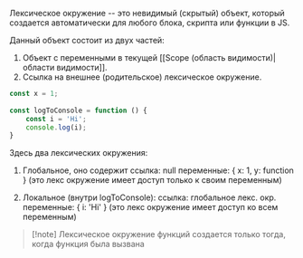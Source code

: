 Лексическое окружение -- это невидимый (скрытый) объект, который создается автоматически для любого блока, скрипта или функции в JS.

Данный объект состоит из двух частей:
1. Объект с переменными в текущей [[Scope (область видимости)|области видимости]].
2. Ссылка на внешнее (родительское) лексическое окружение.

```js
const x = 1;  
  
const logToConsole = function () {  
    const i = 'Hi';  
    console.log(i);  
}
```
Здесь два лексических окружения:
1. Глобальное, оно содержит
	ссылка: null
	переменные: { x: 1, y: function }
	 (это лекс окружение имеет доступ только к своим переменным)

2. Локальное (внутри logToConsole):
	ссылка: глобальное лекс. окр.
	переменные: { i: 'Hi' }
	(это лекс окружение имеет доступ ко всем переменным)

>[!note] Лексическое окружение функций создается только тогда, когда функция была вызвана

